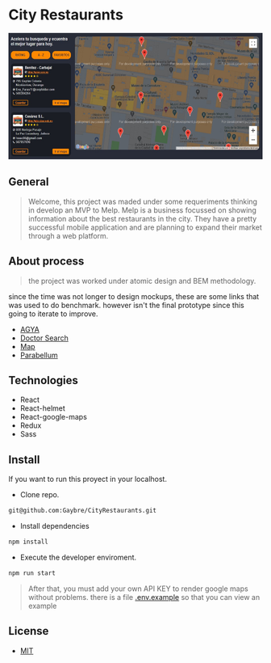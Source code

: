 # City Restaurants
<div align="center">
<img height="250" src="https://raw.githubusercontent.com/Gaybre/CityRestaurants/master/src/assets/restaurant-city.jpg" alt="restaurant-city">
</div>

## General
> Welcome, this project was maded under some requeriments thinking in develop an MVP to Melp. Melp is a business focussed on showing information about the best restaurants in the city. They have a pretty successful mobile application and are planning to expand their market through a web platform.

## About process

> the project was worked under atomic design and BEM methodology.

since the time was not longer to design mockups, these are some links that was used to do benchmark. however isn't the final prototype since this going to iterate to improve.

* [AGYA](https://dribbble.com/shots/14165347--AGYA-finder-boarding-house "finder boarding house")
* [Doctor Search](https://dribbble.com/shots/14320704-Doctor-Search "Doctor Search")
* [Map](https://dribbble.com/shots/14351181-Map "Map")
* [Parabellum](https://dribbble.com/shots/14163502-Parabellum "Parabellum")

## Technologies

* React
* React-helmet
* React-google-maps
* Redux
* Sass

## Install

If you want to run this proyect in your localhost.

- Clone repo.<br />
```bash
git@github.com:Gaybre/CityRestaurants.git
```
- Install dependencies<br />
```bash
npm install
```
- Execute the developer enviroment.<br />
```bash
npm run start
```

> After that, you must add your own API KEY to render google maps without problems. there is a file [.env.example](https://github.com/Gaybre/CityRestaurants/blob/master/.env.example ".env.example") so that you can view an example

## License

- [MIT](https://es.wikipedia.org/wiki/Licencia_MIT "MIT")